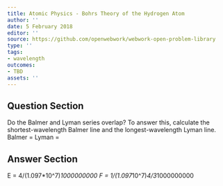 ```yaml
---
title: Atomic Physics - Bohrs Theory of the Hydrogen Atom
author: ''
date: 5 February 2018
editor: ''
source: https://github.com/openwebwork/webwork-open-problem-library
type: ''
tags:
- wavelength
outcomes:
- TBD
assets: ''
---
```


## Question Section 

Do the Balmer and Lyman series overlap? To answer this, calculate the shortest-wavelength Balmer line and the longest-wavelength Lyman line.
Balmer =
Lyman =



## Answer Section

E = 4/(1.097*10^7)*1000000000
F = 1/(1.097*10^7)*4/3*1000000000